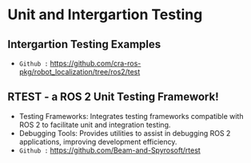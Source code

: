 # Unit and Intergartion Testing 

## Intergartion Testing Examples 
* `Github :` https://github.com/cra-ros-pkg/robot_localization/tree/ros2/test

## RTEST - a ROS 2 Unit Testing Framework!
* Testing Frameworks: Integrates testing frameworks compatible with ROS 2 to facilitate unit and integration testing.
* Debugging Tools: Provides utilities to assist in debugging ROS 2 applications, improving development efficiency.
* `Github :` https://github.com/Beam-and-Spyrosoft/rtest
